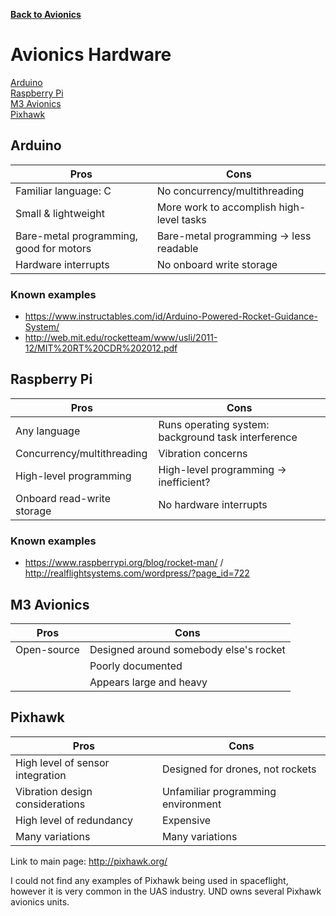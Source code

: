 **[Back to Avionics](https://und-arc.github.io/research/avionics/index.html)**

# Avionics Hardware

[Arduino](#arduino)  
[Raspberry Pi](#raspberry-pi)   
[M3 Avionics](#m3-avionics)  
[Pixhawk](#pixhawk)  

## Arduino

| Pros          | Cons          |
| ------------- | ------------- |
| Familiar language: C | No concurrency/multithreading |
| Small & lightweight | More work to accomplish high-level tasks |
| Bare-metal programming, good for motors | Bare-metal programming -> less readable |
| Hardware interrupts | No onboard write storage |

### Known examples

- https://www.instructables.com/id/Arduino-Powered-Rocket-Guidance-System/
- http://web.mit.edu/rocketteam/www/usli/2011-12/MIT%20RT%20CDR%202012.pdf

## Raspberry Pi

| Pros          | Cons          |
| ------------- | ------------- |
| Any language | Runs operating system: background task interference |
| Concurrency/multithreading | Vibration concerns |
| High-level programming | High-level programming -> inefficient? |
| Onboard read-write storage | No hardware interrupts |


### Known examples

- https://www.raspberrypi.org/blog/rocket-man/ / http://realflightsystems.com/wordpress/?page_id=722

## M3 Avionics

| Pros          | Cons          |
| ------------- | ------------- |
| Open-source | Designed around somebody else's rocket |
| | Poorly documented |
| | Appears large and heavy |

## Pixhawk

| Pros          | Cons          |
| ------------- | ------------- |
| High level of sensor integration | Designed for drones, not rockets |
| Vibration design considerations | Unfamiliar programming environment |
| High level of redundancy | Expensive |
| Many variations | Many variations |

Link to main page: http://pixhawk.org/

I could not find any examples of Pixhawk being used in spaceflight, however it is very common in the UAS industry.  UND owns several Pixhawk avionics units.

